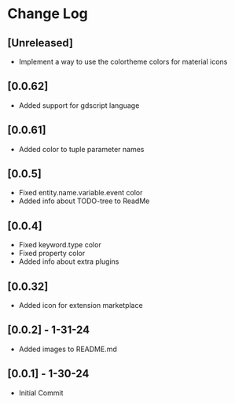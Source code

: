 # Change Log

## [Unreleased]

- Implement a way to use the colortheme colors for material icons

## [0.0.62]

- Added support for gdscript language

## [0.0.61]

- Added color to tuple parameter names

## [0.0.5]

- Fixed entity.name.variable.event color
- Added info about TODO-tree to ReadMe

## [0.0.4]

- Fixed keyword.type color
- Fixed property color
- Added info about extra plugins

## [0.0.32]

- Added icon for extension marketplace

## [0.0.2] - 1-31-24

- Added images to README.md

## [0.0.1] - 1-30-24

- Initial Commit
